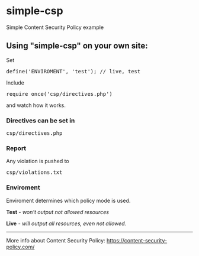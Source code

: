 # simple-csp
Simple Content Security Policy example

## Using "simple-csp" on your own site:
Set 
<pre>
define('ENVIROMENT', 'test'); // live, test
</pre>

Include 
<pre>
require_once('csp/directives.php')
</pre>

and watch how it works.

### Directives can be set in
<pre>
csp/directives.php
</pre>

### Report
Any violation is pushed to
<pre>
csp/violations.txt
</pre>

### Enviroment
Enviroment determines which policy mode is used.

__Test__ - _won't output not allowed resources_

__Live__ - _will output all resources, even not allowed._

***
More info about Content Security Policy: https://content-security-policy.com/